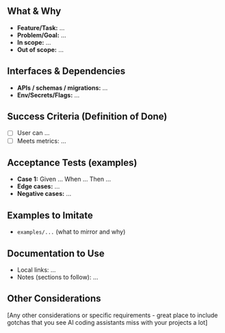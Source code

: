 ## What & Why
- **Feature/Task:** …
- **Problem/Goal:** …
- **In scope:** …
- **Out of scope:** …

## Interfaces & Dependencies
- **APIs / schemas / migrations:** …
- **Env/Secrets/Flags:** …

## Success Criteria (Definition of Done)
- [ ] User can …
- [ ] Meets metrics: …

## Acceptance Tests (examples)
- **Case 1:** Given … When … Then …
- **Edge cases:** …
- **Negative cases:** …

## Examples to Imitate
- `examples/...` (what to mirror and why)

## Documentation to Use
- Local links: …
- Notes (sections to follow): …

## Other Considerations
[Any other considerations or specific requirements - great place to include gotchas that you see AI coding assistants miss with your projects a lot]